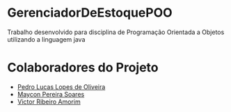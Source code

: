 # GerenciadorDeEstoquePOO
Trabalho desenvolvido para disciplina de Programação Orientada a Objetos utilizando a linguagem java

# Colaboradores do Projeto
  * [Pedro Lucas Lopes de Oliveira](github.com/Pedro0974)
  * [Maycon Pereira Soares](https://github.com/MayconPS)
  * [Victor Ribeiro Amorim](https://github.com/uVictorA)

